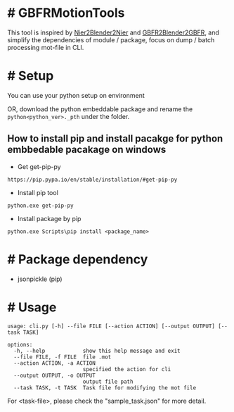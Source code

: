 # \# GBFRMotionTools

This tool is inspired by [Nier2Blender2Nier](https://github.com/WoefulWolf/NieR2Blender2NieR) and [GBFR2Blender2GBFR](https://github.com/WistfulHopes/GBFR2Blender2GBFR),
and simplify the dependencies of module / package, focus on dump / batch processing mot-file in CLI.

# \# Setup

You can use your python setup on environment

OR, download the python embeddable package and rename the ```python<python_ver>._pth``` under the folder.

## How to install pip and install pacakge for python embbedable pacakage on windows

- Get get-pip-py 
```
https://pip.pypa.io/en/stable/installation/#get-pip-py
```

- Install pip tool
```
python.exe get-pip-py
```

- Install package by pip
```
python.exe Scripts\pip install <package_name>
```

# \# Package dependency

  - jsonpickle (pip)

# \# Usage

```
usage: cli.py [-h] --file FILE [--action ACTION] [--output OUTPUT] [--task TASK]

options:
  -h, --help            show this help message and exit
  --file FILE, -f FILE  file .mot
  --action ACTION, -a ACTION
                        specified the action for cli
  --output OUTPUT, -o OUTPUT
                        output file path
  --task TASK, -t TASK  Task file for modifying the mot file
```

For \<task-file\>, please check the "sample_task.json" for more detail. 